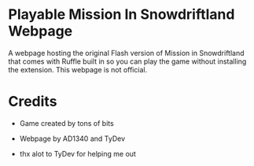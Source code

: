 # Playable Mission In Snowdriftland Webpage
A webpage hosting the original Flash version of Mission in Snowdriftland that comes with Ruffle built in so you can play the game without installing the extension. This webpage is not official.

# Credits
* Game created by tons of bits

* Webpage by AD1340 and TyDev
* thx alot to TyDev for helping me out
